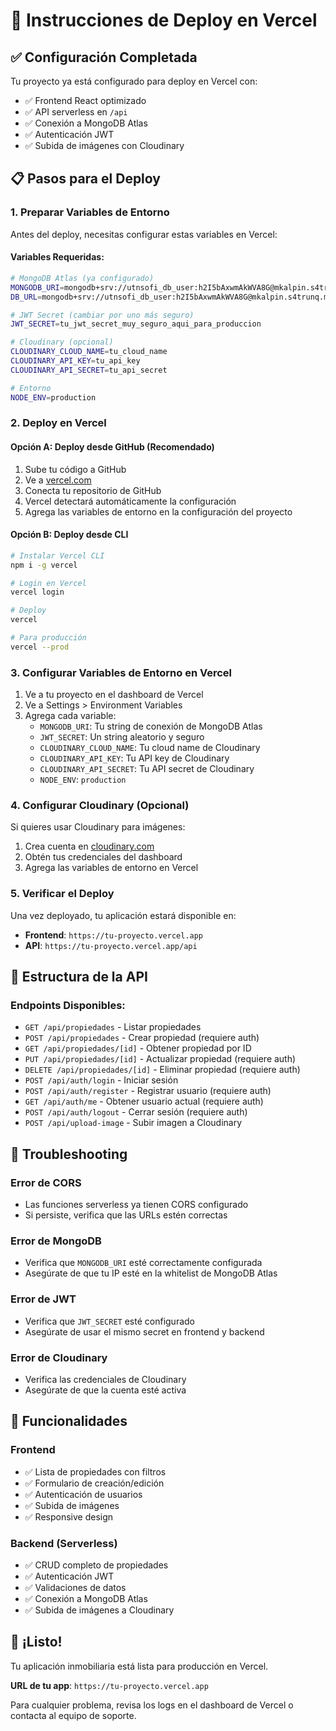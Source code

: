# 🚀 Instrucciones de Deploy en Vercel

## ✅ Configuración Completada

Tu proyecto ya está configurado para deploy en Vercel con:
- ✅ Frontend React optimizado
- ✅ API serverless en `/api`
- ✅ Conexión a MongoDB Atlas
- ✅ Autenticación JWT
- ✅ Subida de imágenes con Cloudinary

## 📋 Pasos para el Deploy

### 1. Preparar Variables de Entorno

Antes del deploy, necesitas configurar estas variables en Vercel:

#### Variables Requeridas:
```bash
# MongoDB Atlas (ya configurado)
MONGODB_URI=mongodb+srv://utnsofi_db_user:h2I5bAxwmAkWVA8G@mkalpin.s4trunq.mongodb.net/inmobiliaria?retryWrites=true&w=majority
DB_URL=mongodb+srv://utnsofi_db_user:h2I5bAxwmAkWVA8G@mkalpin.s4trunq.mongodb.net/inmobiliaria?retryWrites=true&w=majority

# JWT Secret (cambiar por uno más seguro)
JWT_SECRET=tu_jwt_secret_muy_seguro_aqui_para_produccion

# Cloudinary (opcional)
CLOUDINARY_CLOUD_NAME=tu_cloud_name
CLOUDINARY_API_KEY=tu_api_key
CLOUDINARY_API_SECRET=tu_api_secret

# Entorno
NODE_ENV=production
```

### 2. Deploy en Vercel

#### Opción A: Deploy desde GitHub (Recomendado)
1. Sube tu código a GitHub
2. Ve a [vercel.com](https://vercel.com)
3. Conecta tu repositorio de GitHub
4. Vercel detectará automáticamente la configuración
5. Agrega las variables de entorno en la configuración del proyecto

#### Opción B: Deploy desde CLI
```bash
# Instalar Vercel CLI
npm i -g vercel

# Login en Vercel
vercel login

# Deploy
vercel

# Para producción
vercel --prod
```

### 3. Configurar Variables de Entorno en Vercel

1. Ve a tu proyecto en el dashboard de Vercel
2. Ve a Settings > Environment Variables
3. Agrega cada variable:
   - `MONGODB_URI`: Tu string de conexión de MongoDB Atlas
   - `JWT_SECRET`: Un string aleatorio y seguro
   - `CLOUDINARY_CLOUD_NAME`: Tu cloud name de Cloudinary
   - `CLOUDINARY_API_KEY`: Tu API key de Cloudinary
   - `CLOUDINARY_API_SECRET`: Tu API secret de Cloudinary
   - `NODE_ENV`: `production`

### 4. Configurar Cloudinary (Opcional)

Si quieres usar Cloudinary para imágenes:
1. Crea cuenta en [cloudinary.com](https://cloudinary.com)
2. Obtén tus credenciales del dashboard
3. Agrega las variables de entorno en Vercel

### 5. Verificar el Deploy

Una vez deployado, tu aplicación estará disponible en:
- **Frontend**: `https://tu-proyecto.vercel.app`
- **API**: `https://tu-proyecto.vercel.app/api`

## 🔧 Estructura de la API

### Endpoints Disponibles:
- `GET /api/propiedades` - Listar propiedades
- `POST /api/propiedades` - Crear propiedad (requiere auth)
- `GET /api/propiedades/[id]` - Obtener propiedad por ID
- `PUT /api/propiedades/[id]` - Actualizar propiedad (requiere auth)
- `DELETE /api/propiedades/[id]` - Eliminar propiedad (requiere auth)
- `POST /api/auth/login` - Iniciar sesión
- `POST /api/auth/register` - Registrar usuario (requiere auth)
- `GET /api/auth/me` - Obtener usuario actual (requiere auth)
- `POST /api/auth/logout` - Cerrar sesión (requiere auth)
- `POST /api/upload-image` - Subir imagen a Cloudinary

## 🐛 Troubleshooting

### Error de CORS
- Las funciones serverless ya tienen CORS configurado
- Si persiste, verifica que las URLs estén correctas

### Error de MongoDB
- Verifica que `MONGODB_URI` esté correctamente configurada
- Asegúrate de que tu IP esté en la whitelist de MongoDB Atlas

### Error de JWT
- Verifica que `JWT_SECRET` esté configurado
- Asegúrate de usar el mismo secret en frontend y backend

### Error de Cloudinary
- Verifica las credenciales de Cloudinary
- Asegúrate de que la cuenta esté activa

## 📱 Funcionalidades

### Frontend
- ✅ Lista de propiedades con filtros
- ✅ Formulario de creación/edición
- ✅ Autenticación de usuarios
- ✅ Subida de imágenes
- ✅ Responsive design

### Backend (Serverless)
- ✅ CRUD completo de propiedades
- ✅ Autenticación JWT
- ✅ Validaciones de datos
- ✅ Conexión a MongoDB Atlas
- ✅ Subida de imágenes a Cloudinary

## 🎉 ¡Listo!

Tu aplicación inmobiliaria está lista para producción en Vercel. 

**URL de tu app**: `https://tu-proyecto.vercel.app`

Para cualquier problema, revisa los logs en el dashboard de Vercel o contacta al equipo de soporte.